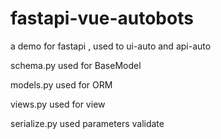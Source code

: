 # fastapi-vue-autobots
a demo for fastapi , used to ui-auto and api-auto

schema.py used for BaseModel

models.py used for ORM

views.py used for view

serialize.py used parameters validate